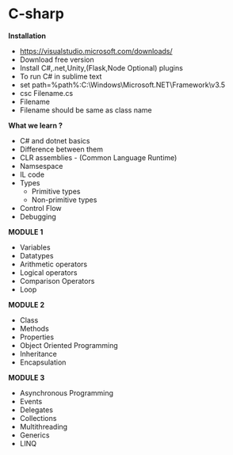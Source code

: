 # C-sharp
<b> Installation </b>

-  https://visualstudio.microsoft.com/downloads/ 
  -  Download free version 
  -  Install C#,.net,Unity,(Flask,Node Optional) plugins 
-  To run C# in sublime text 
  -  set path=%path%:C:\Windows\Microsoft.NET\Framework\v3.5
  -  csc Filename.cs
  -  Filename
-  Filename should be same as class name 

<b>What we learn ? </b>
- C# and dotnet basics 
- Difference between them 
- CLR assemblies - (Common Language Runtime)
- Namsespace 
- IL code
- Types 
  - Primitive types 
  - Non-primitive types 
- Control Flow
- Debugging

<b>MODULE 1 </b>
- Variables
- Datatypes 
- Arithmetic operators 
- Logical operators 
- Comparison Operators 
- Loop 

<b>MODULE 2 </b>
- Class 
- Methods 
- Properties 
- Object Oriented Programming 
- Inheritance
- Encapsulation 

<b>MODULE 3 </b>
- Asynchronous Programming 
- Events 
- Delegates 
- Collections 
- Multithreading 
- Generics 
- LINQ


